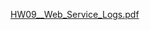 [HW09__Web_Service_Logs.pdf](https://github.com/user-attachments/files/18921721/HW09__Web_Service_Logs.pdf)
